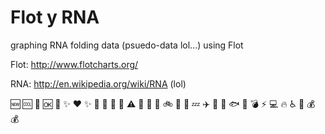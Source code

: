 Flot y RNA
========
graphing RNA folding data (psuedo-data lol...) using Flot

Flot:
http://www.flotcharts.org/

RNA:
http://en.wikipedia.org/wiki/RNA (lol)

:new: :cool: :gift: :ok: :beer: :sparkles: :heart: :sparkles: :ski: :mega: :smoking: :cop: :warning: :hammer: :runner: :bus: :bike: :taxi: :train: :zzz: :airplane: :key: :bear: :fish: :cake: :bomb: :zap: :computer: :fire: :wheelchair:  :pencil:  :moneybag: :moneybag:
